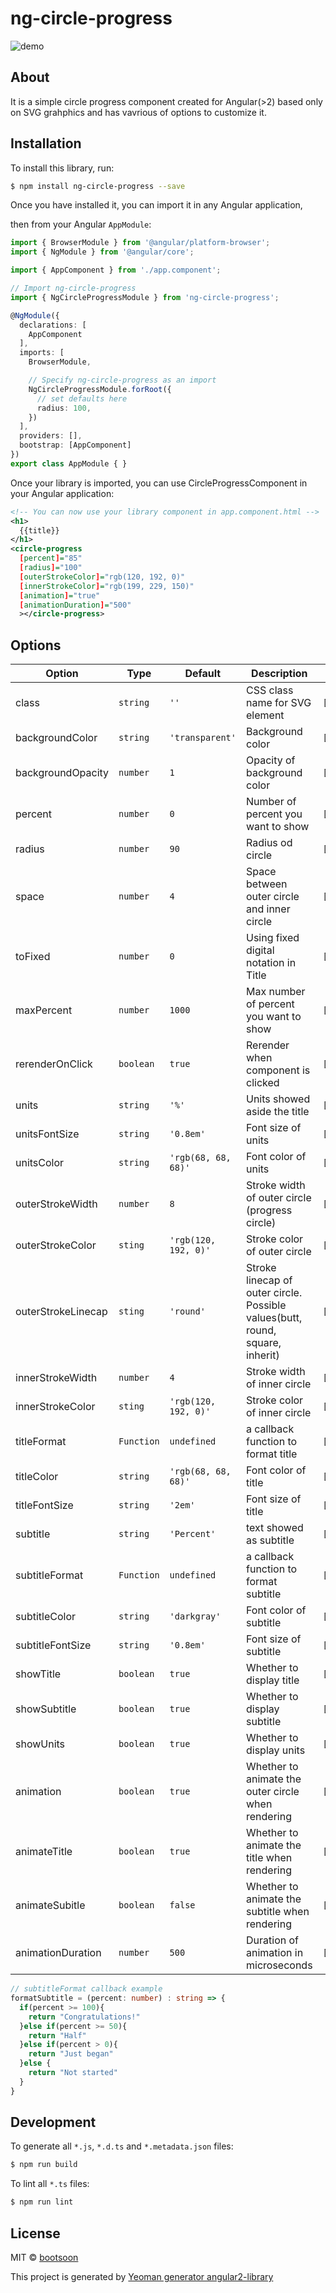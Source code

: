# ng-circle-progress

![demo](https://raw.githubusercontent.com/bootsoon/ng-circle-progress/master/demo.png)

## About

It is a simple circle progress component created for Angular(>2) based only on SVG grahphics and has vavrious of options to customize it. 

## Installation

To install this library, run:

```bash
$ npm install ng-circle-progress --save
```

Once you have installed it, you can import it in any Angular application,

then from your Angular `AppModule`:

```typescript
import { BrowserModule } from '@angular/platform-browser';
import { NgModule } from '@angular/core';

import { AppComponent } from './app.component';

// Import ng-circle-progress
import { NgCircleProgressModule } from 'ng-circle-progress';

@NgModule({
  declarations: [
    AppComponent
  ],
  imports: [
    BrowserModule,

    // Specify ng-circle-progress as an import
    NgCircleProgressModule.forRoot({
      // set defaults here
      radius: 100,
    })
  ],
  providers: [],
  bootstrap: [AppComponent]
})
export class AppModule { }
```

Once your library is imported, you can use CircleProgressComponent in your Angular application:

```xml
<!-- You can now use your library component in app.component.html -->
<h1>
  {{title}}
</h1>
<circle-progress 
  [percent]="85" 
  [radius]="100" 
  [outerStrokeColor]="rgb(120, 192, 0)"
  [innerStrokeColor]="rgb(199, 229, 150)"
  [animation]="true"
  [animationDuration]="500"
  ></circle-progress>

```

## Options

Option | Type | Default | Description | Example
--- | --- | --- | --- | ---
class | `string` | `''` | CSS class name for SVG element | `[class]=""`
backgroundColor | `string` | `'transparent'` | Background color | `[backgroundColor]="'white'"`
backgroundOpacity | `number` | `1` | Opacity of background color | `[backgroundOpacity]="0.8"`
percent | `number` | `0` | Number of percent you want to show | `[percent]="20"`
radius | `number` | `90` | Radius od circle | `[radius]="90"`
space | `number` | `4` | Space between outer circle and inner circle | `[space]="0"`
toFixed | `number` | `0` | Using fixed digital notation in Title | `[toFixed]="2"`
maxPercent | `number` | `1000` | Max number of percent you want to show | `[maxPercent]="2000"`
rerenderOnClick | `boolean` | `true` | Rerender when component is clicked | `[rerenderOnClick]="false"`
units | `string` | `'%'` | Units showed aside the title | `[units]="'percent'"`
unitsFontSize | `string` | `'0.8em'` | Font size of units | `[unitsFontSize]="'10px'"`
unitsColor | `string` | `'rgb(68, 68, 68)'` | Font color of units | `[unitsColor]="'darkgray'"`
outerStrokeWidth | `number` | `8` | Stroke width of outer circle (progress circle) | `[outerStrokeWidth]="16"`
outerStrokeColor | `sting` | `'rgb(120, 192, 0)'` | Stroke color of outer circle | `[outerStrokeColor]="'lightgreen'"`
outerStrokeLinecap | `sting` | `'round'` | Stroke linecap of outer circle. Possible values(butt, round, square, inherit) | `[outerStrokeLinecap]="'square'"`
innerStrokeWidth | `number` | `4` | Stroke width of inner circle | `[innerStrokeWidth]="8"`
innerStrokeColor | `sting` | `'rgb(120, 192, 0)'` | Stroke color of inner circle | `[outerStrokeColor]="'gray'"`
titleFormat | `Function` | `undefined` | a callback function to format title | `[titleFormat]="formatTitle"`
titleColor | `string` | `'rgb(68, 68, 68)'` | Font color of title | `[titleColor]="'darkgray'"`
titleFontSize | `string` | `'2em'` | Font size of title | `[titleFontSize]="'18px'"`
subtitle | `string` | `'Percent'` | text showed as subtitle | `[subtitle]="'Well done!'"`
subtitleFormat | `Function` | `undefined` | a callback function to format subtitle | `[subtitleFormat]="formatSubtitle"`
subtitleColor | `string` | `'darkgray'` | Font color of subtitle | `[titleColor]="'darkgray'"`
subtitleFontSize | `string` | `'0.8em'` | Font size of subtitle | `[titleFontSize]="'18px'"`
showTitle | `boolean` | `true` | Whether to display title | `[showTitle]="false"`
showSubtitle | `boolean` | `true` | Whether to display subtitle | `[showSubtitle]="false"`
showUnits | `boolean` | `true` | Whether to display units | `[showUnits]="false"`
animation | `boolean` | `true` | Whether to animate the outer circle when rendering  | `[animation]="false"`
animateTitle | `boolean` | `true` | Whether to animate the title when rendering  | `[animateTitle]="false"`
animateSubitle | `boolean` | `false` | Whether to animate the subtitle when rendering  | `[animateSubtitle]="true"`
animationDuration | `number` | `500` | Duration of animation in microseconds | `[animationDuration]="1000"`


```typescript
// subtitleFormat callback example
formatSubtitle = (percent: number) : string => {
  if(percent >= 100){
    return "Congratulations!"
  }else if(percent >= 50){
    return "Half"
  }else if(percent > 0){
    return "Just began"
  }else {
    return "Not started"
  }
}

```

## Development

To generate all `*.js`, `*.d.ts` and `*.metadata.json` files:

```bash
$ npm run build
```

To lint all `*.ts` files:

```bash
$ npm run lint
```

## License

MIT © [bootsoon](mailto:bootsoon@aliyun.com)

This project is generated by [Yeoman generator angular2-library](https://github.com/jvandemo/generator-angular2-library)

